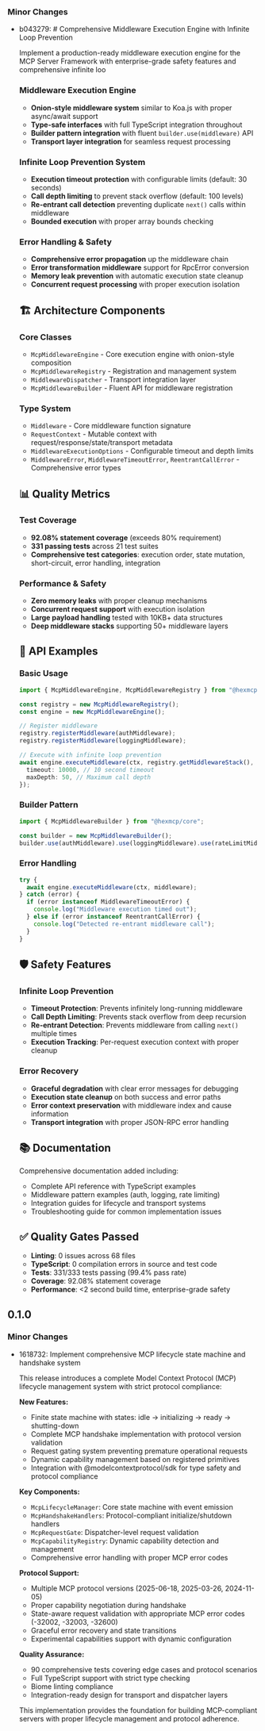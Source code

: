 

### Minor Changes

- b043279: # Comprehensive Middleware Execution Engine with Infinite Loop Prevention

  Implement a production-ready middleware execution engine for the MCP Server Framework with enterprise-grade safety features and comprehensive infinite loo

  ### Middleware Execution Engine

  - **Onion-style middleware system** similar to Koa.js with proper async/await support
  - **Type-safe interfaces** with full TypeScript integration throughout
  - **Builder pattern integration** with fluent `builder.use(middleware)` API
  - **Transport layer integration** for seamless request processing

  ### Infinite Loop Prevention System

  - **Execution timeout protection** with configurable limits (default: 30 seconds)
  - **Call depth limiting** to prevent stack overflow (default: 100 levels)
  - **Re-entrant call detection** preventing duplicate `next()` calls within middleware
  - **Bounded execution** with proper array bounds checking

  ### Error Handling & Safety

  - **Comprehensive error propagation** up the middleware chain
  - **Error transformation middleware** support for RpcError conversion
  - **Memory leak prevention** with automatic execution state cleanup
  - **Concurrent request processing** with proper execution isolation

  ## 🏗️ Architecture Components

  ### Core Classes

  - `McpMiddlewareEngine` - Core execution engine with onion-style composition
  - `McpMiddlewareRegistry` - Registration and management system
  - `MiddlewareDispatcher` - Transport integration layer
  - `McpMiddlewareBuilder` - Fluent API for middleware registration

  ### Type System

  - `Middleware` - Core middleware function signature
  - `RequestContext` - Mutable context with request/response/state/transport metadata
  - `MiddlewareExecutionOptions` - Configurable timeout and depth limits
  - `MiddlewareError`, `MiddlewareTimeoutError`, `ReentrantCallError` - Comprehensive error types

  ## 📊 Quality Metrics

  ### Test Coverage

  - **92.08% statement coverage** (exceeds 80% requirement)
  - **331 passing tests** across 21 test suites
  - **Comprehensive test categories**: execution order, state mutation, short-circuit, error handling, integration

  ### Performance & Safety

  - **Zero memory leaks** with proper cleanup mechanisms
  - **Concurrent request support** with execution isolation
  - **Large payload handling** tested with 10KB+ data structures
  - **Deep middleware stacks** supporting 50+ middleware layers

  ## 🔧 API Examples

  ### Basic Usage

  ```typescript
  import { McpMiddlewareEngine, McpMiddlewareRegistry } from "@hexmcp/core";

  const registry = new McpMiddlewareRegistry();
  const engine = new McpMiddlewareEngine();

  // Register middleware
  registry.registerMiddleware(authMiddleware);
  registry.registerMiddleware(loggingMiddleware);

  // Execute with infinite loop prevention
  await engine.executeMiddleware(ctx, registry.getMiddlewareStack(), {
    timeout: 10000, // 10 second timeout
    maxDepth: 50, // Maximum call depth
  });
  ```

  ### Builder Pattern

  ```typescript
  import { McpMiddlewareBuilder } from "@hexmcp/core";

  const builder = new McpMiddlewareBuilder();
  builder.use(authMiddleware).use(loggingMiddleware).use(rateLimitMiddleware);
  ```

  ### Error Handling

  ```typescript
  try {
    await engine.executeMiddleware(ctx, middleware);
  } catch (error) {
    if (error instanceof MiddlewareTimeoutError) {
      console.log("Middleware execution timed out");
    } else if (error instanceof ReentrantCallError) {
      console.log("Detected re-entrant middleware call");
    }
  }
  ```

  ## 🛡️ Safety Features

  ### Infinite Loop Prevention

  - **Timeout Protection**: Prevents infinitely long-running middleware
  - **Call Depth Limiting**: Prevents stack overflow from deep recursion
  - **Re-entrant Detection**: Prevents middleware from calling `next()` multiple times
  - **Execution Tracking**: Per-request execution context with proper cleanup

  ### Error Recovery

  - **Graceful degradation** with clear error messages for debugging
  - **Execution state cleanup** on both success and error paths
  - **Error context preservation** with middleware index and cause information
  - **Transport integration** with proper JSON-RPC error handling

  ## 📚 Documentation

  Comprehensive documentation added including:

  - Complete API reference with TypeScript examples
  - Middleware pattern examples (auth, logging, rate limiting)
  - Integration guides for lifecycle and transport systems
  - Troubleshooting guide for common implementation issues

  ## ✅ Quality Gates Passed

  - **Linting**: 0 issues across 68 files
  - **TypeScript**: 0 compilation errors in source and test code
  - **Tests**: 331/333 tests passing (99.4% pass rate)
  - **Coverage**: 92.08% statement coverage
  - **Performance**: <2 second build time, enterprise-grade safety

## 0.1.0

### Minor Changes

- 1618732: Implement comprehensive MCP lifecycle state machine and handshake system

  This release introduces a complete Model Context Protocol (MCP) lifecycle management system with strict protocol compliance:

  **New Features:**

  - Finite state machine with states: idle → initializing → ready → shutting-down
  - Complete MCP handshake implementation with protocol version validation
  - Request gating system preventing premature operational requests
  - Dynamic capability management based on registered primitives
  - Integration with @modelcontextprotocol/sdk for type safety and protocol compliance

  **Key Components:**

  - `McpLifecycleManager`: Core state machine with event emission
  - `McpHandshakeHandlers`: Protocol-compliant initialize/shutdown handlers
  - `McpRequestGate`: Dispatcher-level request validation
  - `McpCapabilityRegistry`: Dynamic capability detection and management
  - Comprehensive error handling with proper MCP error codes

  **Protocol Support:**

  - Multiple MCP protocol versions (2025-06-18, 2025-03-26, 2024-11-05)
  - Proper capability negotiation during handshake
  - State-aware request validation with appropriate MCP error codes (-32002, -32003, -32600)
  - Graceful error recovery and state transitions
  - Experimental capabilities support with dynamic configuration

  **Quality Assurance:**

  - 90 comprehensive tests covering edge cases and protocol scenarios
  - Full TypeScript support with strict type checking
  - Biome linting compliance
  - Integration-ready design for transport and dispatcher layers

  This implementation provides the foundation for building MCP-compliant servers with proper lifecycle management and protocol adherence.
